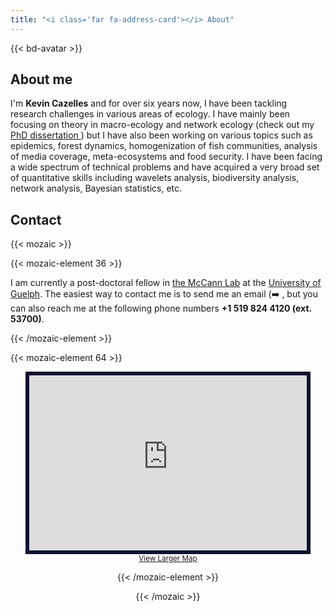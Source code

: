 ```yaml
---
title: "<i class='far fa-address-card'></i> About"
---
```


{{< bd-avatar >}}

## About me

I'm **Kevin Cazelles** and for over six years now, I have been tackling
research challenges in various areas of ecology. I have mainly been focusing on
theory in macro-ecology and network ecology (check out my [PhD
dissertation <i class="fas fa-file-pdf" aria-hidden="true"></i>](/docs/thesekc.pdf)) but I have also been working on various
topics such as epidemics, forest dynamics, homogenization of fish communities,
analysis of media coverage, meta-ecosystems and food security. I have been
facing a wide spectrum of technical problems and have acquired a very broad set
of quantitative skills including wavelets analysis, biodiversity analysis,
network analysis, Bayesian statistics, etc.

 <!-- I am currently doing quantitative ecology for a
leaving. As such, I do my best to apply the results of abstract investigations
to tangible challenges such as the impact of global change on ecological
communities. -->



## Contact

{{< mozaic >}}

{{< mozaic-element 36 >}}

I am currently a post-doctoral fellow in [the McCann
Lab](http://www.mccannlab.ca) at the [University of
Guelph](https://www.uoguelph.ca/). The easiest way to contact me
is to send me an email (:arrow_right: <a href="mailto:kevin.cazelles@gmail.com?subject=Paper%20Request&amp;body=Dear%20Kevin%2C%20%0A%0AMessage%0A%0ASincerely%2C"><i
class='far fa-envelope'></i></a>, but you can also reach me at the following
phone numbers **+1 519 824 4120 (ext. 53700)**.

{{< /mozaic-element >}}

{{< mozaic-element 64 >}}

<center>
<iframe width="88%" height="280px" frameborder="0" scrolling="no" marginheight="0" marginwidth="0" src="https://www.openstreetmap.org/export/embed.html?bbox=-80.2331864833832%2C43.526638681485345%2C-80.22391676902772%2C43.53334379663221&amp;layer=mapnik&amp;marker=43.529991332235%2C-80.22855162620544" style="border: 6px solid #0d122f;"></iframe><br/><small><a href="https://www.openstreetmap.org/?mlat=43.52999&amp;mlon=-80.22855#map=17/43.52999/-80.22855&amp;layers=N">View Larger Map</a></small>
<center>

{{< /mozaic-element >}}

{{< /mozaic >}}



